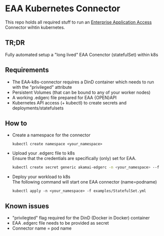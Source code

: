 # EAA Kubernetes Connector
This repo holds all required stuff to run an [Enterprise Application Access](https://www.akamai.com/products/enterprise-application-access) Connector wihtin kubernetes.

## TR;DR
Fully automated setup a "long lived" EAA Conenctor (statefulSet) within k8s

 
## Requirements
- The EAA-k8s-connector requires a DinD container which needs to run with the "privileged" attribute
- Persistent Volumes (that can be bound to any of your worker nodes)
- A working .edgerc file prepared for EAA {OPEN}API
- Kubernetes API access (+ kubectl) to create secrets and deployments/statefulsets


## How to
- Create a namespace for the connector  
  ```text
  kubectl create namespace <your_namespace>
  ```

- Upload your .edgerc file to k8s  
  Ensure that the credentials are specifically (only) set for EAA.
    ```bash
    kubectl create secret generic akamai-edgerc -n <your_namespace> --from-file=edgerc=/home/username/.edgerc
    ```

- Deploy your workload to k8s  
The following command will start one EAA connector (name=podname)
  ```text
  kubectl apply -n <your_namespace> -f examples/StatefulSet.yml
  ```
  
## Known issues
- "privilegted" flag required for the DinD (Docker in Docker) container
- EAA .edgerc file needs to be provided as secret
- Connector name = pod name